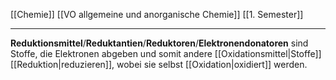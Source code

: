 [[Chemie]] [[VO allgemeine und anorganische Chemie]] [[1. Semester]]

---

**Reduktionsmittel**/**Reduktantien**/**Reduktoren**/**Elektronendonatoren** sind Stoffe, die Elektronen abgeben und somit andere [[Oxidationsmittel|Stoffe]] [[Reduktion|reduzieren]], wobei sie selbst [[Oxidation|oxidiert]] werden.